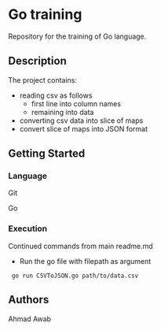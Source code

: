 # Go training 
Repository for the training of Go language.

## Description

The project contains:
- reading csv as follows
  - first line into column names
  - remaining into data
- converting csv data into slice of maps
- convert slice of maps into JSON format

## Getting Started

### Language

Git

Go

### Execution

Continued commands from main readme.md

- Run the go file with filepath as argument
```
 go run CSVToJSON.go path/to/data.csv
```

## Authors

Ahmad Awab
